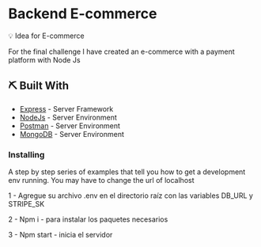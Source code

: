 # Backend E-commerce


💡 Idea for E-commerce

For the final challenge I have created an e-commerce with a payment platform with Node Js

 ## ⛏️ Built With <a name = "built"></a>

- [Express](https://expressjs.com/) - Server Framework
- [NodeJs](https://nodejs.org/en/) - Server Environment
- [Postman](https://learning.postman.com/docs/getting-started/introduction/) - Server Environment
- [MongoDB](https://www.mongodb.com/cloud/atlas/lp/try2?utm_source=google&utm_campaign=gs_emea_spain_search_core_brand_atlas_desktop&utm_term=mongodb&utm_medium=cpc_paid_search&utm_ad=e&utm_ad_campaign_id=12212624563&gclid=CjwKCAjwgISIBhBfEiwALE19SZiDPu0wvfoJzbWLAFl-IhMojnwSPWnkqE1maTcUD01_9MEuThJASBoC60cQAvD_BwE) - Server Environment

### Installing

A step by step series of examples that tell you how to get a development env running.
You may have to change the url of localhost

1 - Agregue su archivo .env en el directorio raíz con las variables DB_URL y STRIPE_SK

2 - Npm i - para instalar los paquetes necesarios

3 - Npm start - inicia el servidor
